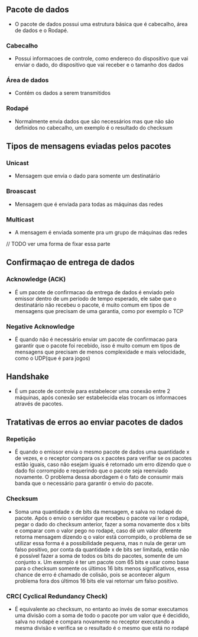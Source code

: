 ## Pacote de dados
- O pacote de dados possui uma estrutura básica que é cabecalho, área de dados e o Rodapé.
### Cabecalho
- Possui informacoes de controle, como endereco do dispositivo que vai enviar o dado, do dispositivo que vai receber e o tamanho dos dados 

### Área de dados
- Contém os dados a serem transmitidos
### Rodapé
- Normalmente envia dados que são necessários mas que não são definidos no cabecalho, um exemplo é o resultado do checksum

## Tipos de mensagens eviadas pelos pacotes
### Unicast
- Mensagem que envia o dado para somente um destinatário
### Broascast
- Mensagem que é enviada para todas as máquinas das redes
### Multicast
- A mensagem é enviada somente pra um grupo de máquinas das redes

// TODO ver uma forma de fixar essa parte 
## Confirmaçao de entrega de dados
### Acknowledge (ACK)
- É um pacote de confirmacao da entrega de dados é enviado pelo emissor dentro de um período de tempo esperado, ele sabe que o destinatário não recebeu o pacote, é muito comum em tipos de mensagens que precisam de uma garantia, como por exemplo o TCP

### Negative Acknowledge
- É quando não é necessário enviar um pacote de confirmacao para garantir que o pacote foi recebido, isso é muito comum em tipos de mensagens que precisam de menos complexidade e mais velocidade, como o UDP(que é para jogos)

## Handshake
- É um pacote de controle para estabelecer uma conexão entre 2 máquinas, após conexão ser estabelecida elas trocam os informacoes através de pacotes.


## Tratativas de erros ao enviar pacotes de dados
### Repetição
- É quando o emissor envia o mesmo pacote de dados uma quantidade x de vezes, e o receptor compara os x pacotes para verifiar se os pacotes estão iguais, caso não esejam iguais é retornado um erro dizendo que o dado foi corrompido e requerindo que o pacote seja reenviado novamente. O problema dessa abordagem é o fato de consumir mais banda que o necessário para garantir o envio do pacote.
### Checksum
- Soma uma quantidade x de bits da mensagem, e salva no rodapé do pacote. Após o envio o servidor que recebeu o pacote vai ler o rodapé, pegar o dado do checksum anterior, fazer a soma novamente dos x bits e comparar com o valor pego no rodapé, caso dê um valor diferente retorna mensagem dizendo q o valor está corrompido, o problema de se utilizar essa forma é a possibilidade pequena, mas n nula de gerar um falso positivo, por conta da quantidade x de bits ser limitada, então não é possível fazer a soma de todos os bits do pacotes, somente de um conjunto x. Um exemplo é ter um pacote com 65 bits e usar como base para o checksum somente os últimos 16 bits menos significativos, essa chance de erro é chamado de colisão, pois se acontecer algum problema fora dos últimos 16 bits ele vai retornar um falso positivo.

### CRC( Cyclical Redundancy Check)
- É equivalente ao checksum, no entanto ao invés de somar executamos uma divisão com a soma de todo o pacote por um valor que é decidido, salva no rodapé e compara novamente no receptor executando a mesma divisão e verifica se o resultado é o mesmo que está no rodapé

